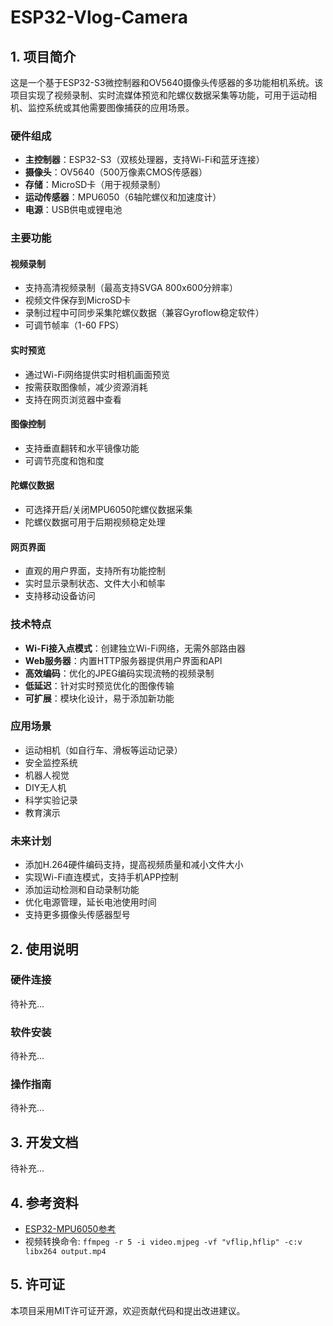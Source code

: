 # ESP32-Vlog-Camera

## 1. 项目简介

这是一个基于ESP32-S3微控制器和OV5640摄像头传感器的多功能相机系统。该项目实现了视频录制、实时流媒体预览和陀螺仪数据采集等功能，可用于运动相机、监控系统或其他需要图像捕获的应用场景。

### 硬件组成

- **主控制器**：ESP32-S3（双核处理器，支持Wi-Fi和蓝牙连接）
- **摄像头**：OV5640（500万像素CMOS传感器）
- **存储**：MicroSD卡（用于视频录制）
- **运动传感器**：MPU6050（6轴陀螺仪和加速度计）
- **电源**：USB供电或锂电池

### 主要功能

#### 视频录制
- 支持高清视频录制（最高支持SVGA 800x600分辨率）
- 视频文件保存到MicroSD卡
- 录制过程中可同步采集陀螺仪数据（兼容Gyroflow稳定软件）
- 可调节帧率（1-60 FPS）

#### 实时预览
- 通过Wi-Fi网络提供实时相机画面预览
- 按需获取图像帧，减少资源消耗
- 支持在网页浏览器中查看

#### 图像控制
- 支持垂直翻转和水平镜像功能
- 可调节亮度和饱和度

#### 陀螺仪数据
- 可选择开启/关闭MPU6050陀螺仪数据采集
- 陀螺仪数据可用于后期视频稳定处理

#### 网页界面
- 直观的用户界面，支持所有功能控制
- 实时显示录制状态、文件大小和帧率
- 支持移动设备访问

### 技术特点

- **Wi-Fi接入点模式**：创建独立Wi-Fi网络，无需外部路由器
- **Web服务器**：内置HTTP服务器提供用户界面和API
- **高效编码**：优化的JPEG编码实现流畅的视频录制
- **低延迟**：针对实时预览优化的图像传输
- **可扩展**：模块化设计，易于添加新功能

### 应用场景

- 运动相机（如自行车、滑板等运动记录）
- 安全监控系统
- 机器人视觉
- DIY无人机
- 科学实验记录
- 教育演示

### 未来计划

- 添加H.264硬件编码支持，提高视频质量和减小文件大小
- 实现Wi-Fi直连模式，支持手机APP控制
- 添加运动检测和自动录制功能
- 优化电源管理，延长电池使用时间
- 支持更多摄像头传感器型号

## 2. 使用说明

### 硬件连接

待补充...

### 软件安装

待补充...

### 操作指南

待补充...

## 3. 开发文档

待补充...

## 4. 参考资料

- [ESP32-MPU6050参考](https://randomnerdtutorials.com/esp32-mpu-6050-accelerometer-gyroscope-arduino/)
- 视频转换命令: `ffmpeg -r 5 -i video.mjpeg -vf "vflip,hflip" -c:v libx264 output.mp4`

## 5. 许可证

本项目采用MIT许可证开源，欢迎贡献代码和提出改进建议。

<!-- git submodule add https://github.com/14790897/ESP32-Vlog-Camera.git ESP32-Vlog-Camera -->


<!-- - [ESP32-MPU6050参考](https://randomnerdtutorials.com/esp32-mpu-6050-accelerometer-gyroscope-arduino/)
- 视频转换命令: `ffmpeg -r 5 -i video.mjpeg -vf "vflip,hflip" -c:v libx264 output.mp4` 
- 视频修复命令：`ffmpeg -f mjpeg -i video.mjpeg_20250510_093128.mjpeg -c copy recovered.avi`-->
<!-- 翻转参考:https://blog.csdn.net/Turn_on/article/details/105908360 -->